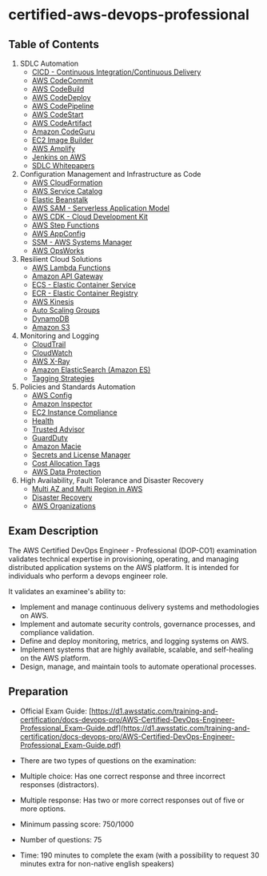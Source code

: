 # certified-aws-devops-professional

## Table of Contents

1. SDLC Automation
    - [CICD - Continuous Integration/Continuous Delivery](01-sdlc-automation/cicd.md)
    - [AWS CodeCommit](01-sdlc-automation/codecommit.md)
    - [AWS CodeBuild](01-sdlc-automation/codebuild.md)
    - [AWS CodeDeploy](01-sdlc-automation/codedeploy.md)
    - [AWS CodePipeline](01-sdlc-automation/codepipeline.md)
    - [AWS CodeStart](01-sdlc-automation/codestar.md)
    - [AWS CodeArtifact](01-sdlc-automation/codeartifact.md)
    - [Amazon CodeGuru](01-sdlc-automation/codeguru.md)
    - [EC2 Image Builder](01-sdlc-automation/ec2-image-builder.md)
    - [AWS Amplify](01-sdlc-automation/amplify.md)
    - [Jenkins on AWS](01-sdlc-automation/jenkins.md)
    - [SDLC Whitepapers](01-sdlc-automation/whitepapers.md)
2. Configuration Management and Infrastructure as Code
    - [AWS CloudFormation](02-configuration-management-and-iac/cloudformation.md)
    - [AWS Service Catalog](02-configuration-management-and-iac/service-catalog.md)
    - [Elastic Beanstalk](02-configuration-management-and-iac/eb.md)
    - [AWS SAM - Serverless Application Model](02-configuration-management-and-iac/sam.md)
    - [AWS CDK - Cloud Development Kit](02-configuration-management-and-iac/cdk.md)
    - [AWS Step Functions](02-configuration-management-and-iac/step-functions.md)
    - [AWS AppConfig](02-configuration-management-and-iac/appconfig.md)
    - [SSM - AWS Systems Manager](02-configuration-management-and-iac/ssm.md)
    - [AWS OpsWorks](02-configuration-management-and-iac/opsworks.md)
3. Resilient Cloud Solutions
    - [AWS Lambda Functions](03-resilient-cloud-solutions/lamdba.md)
    - [Amazon API Gateway](03-resilient-cloud-solutions/api-gw.md)
    - [ECS - Elastic Container Service](03-resilient-cloud-solutions/ecs.md)
    - [ECR - Elastic Container Registry](03-resilient-cloud-solutions/erc.md)
    - [AWS Kinesis](03-resilient-cloud-solutions/kinesis.md)
    - [Auto Scaling Groups](03-resilient-cloud-solutions/asg.md)
    - [DynamoDB](03-resilient-cloud-solutions/dynamodb.md)
    - [Amazon S3](03-resilient-cloud-solutions/s3.md)
4. Monitoring and Logging
    - [CloudTrail](04-monitoring/cloudtrail.md)
    - [CloudWatch](04-monitoring/cloudwatch.md)
    - [AWS X-Ray](04-monitoring/x-ray.md)
    - [Amazon ElasticSearch (Amazon ES)](04-monitoring/elasticsearch.md)
    - [Tagging Strategies](04-monitoring/tagging.md)
5. Policies and Standards Automation
    - [AWS Config](05-automation/config.md)
    - [Amazon Inspector](05-automation/inspector.md)
    - [EC2 Instance Compliance](05-automation/ec2-instance-compliance.md)
    - [Health](05-automation/health.md)
    - [Trusted Advisor](05-automation/trusted-advisor.md)
    - [GuardDuty](05-automation/guard-duty.md)
    - [Amazon Macie](05-automation/macie.md)
    - [Secrets and License Manager](05-automation/manager.md)
    - [Cost Allocation Tags](05-automation/cost-allocation-tags.md)
    - [AWS Data Protection](05-automation/data-protection.md)
6. High Availability, Fault Tolerance and Disaster Recovery
    - [Multi AZ and Multi Region in AWS](06-fault-tolerance/multi-az-region.md)
    - [Disaster Recovery](06-fault-tolerance/disaster-recovery.md)
    - [AWS Organizations](06-fault-tolerance/organizations.md)

## Exam Description

The AWS Certified DevOps Engineer - Professional (DOP-CO1) examination validates technical expertise in provisioning, operating, and managing distributed application systems on the AWS platform. It is intended for individuals who perform a devops engineer role.

It validates an examinee's ability to:

- Implement and manage continuous delivery systems and methodologies on AWS.
- Implement and automate security controls, governance processes, and compliance validation.
- Define and deploy monitoring, metrics, and logging systems on AWS.
- Implement systems that are highly available, scalable, and self-healing on the AWS platform.
- Design, manage, and maintain tools to automate operational processes.

## Preparation

- Official Exam Guide: [https://d1.awsstatic.com/training-and-certification/docs-devops-pro/AWS-Certified-DevOps-Engineer-Professional_Exam-Guide.pdf](https://d1.awsstatic.com/training-and-certification/docs-devops-pro/AWS-Certified-DevOps-Engineer-Professional_Exam-Guide.pdf)

- There are two types of questions on the examination:

- Multiple choice: Has one correct response and three incorrect responses (distractors).
- Multiple response: Has two or more correct responses out of five or more options.

- Minimum passing score: 750/1000

- Number of questions: 75

- Time: 190 minutes to complete the exam (with a possibility to request 30 minutes extra for non-native english speakers)
